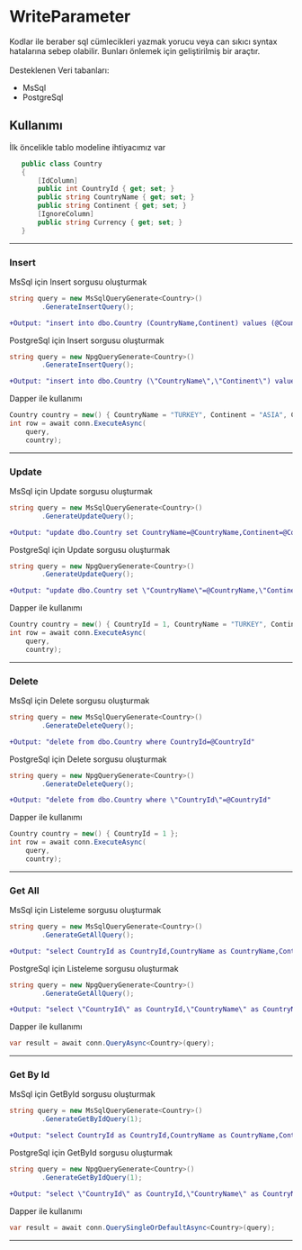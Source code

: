 # WriteParameter
Kodlar ile beraber sql cümlecikleri yazmak yorucu veya can sıkıcı syntax hatalarına sebep olabilir. Bunları önlemek için geliştirilmiş bir araçtır.<br>
<br>
Desteklenen Veri tabanları:
<ul>
<li>MsSql</li>
<li>PostgreSql</li>
</ul>
<h2>Kullanımı</h2>
İlk öncelikle tablo modeline ihtiyacımız var

 ```csharp
    public class Country
    {
        [IdColumn]
        public int CountryId { get; set; }
        public string CountryName { get; set; }
        public string Continent { get; set; }
        [IgnoreColumn]
        public string Currency { get; set; }
    }
```
<hr>
<h3>Insert</h3>
MsSql için Insert sorgusu oluşturmak

```csharp
string query = new MsSqlQueryGenerate<Country>()
        .GenerateInsertQuery();
```
```diff
+Output: "insert into dbo.Country (CountryName,Continent) values (@CountryName,@Continent)"
```
PostgreSql için Insert sorgusu oluşturmak

```csharp
string query = new NpgQueryGenerate<Country>()
        .GenerateInsertQuery();
```
```diff
+Output: "insert into dbo.Country (\"CountryName\",\"Continent\") values (@CountryName,@Continent)"
```

Dapper ile kullanımı

```csharp
Country country = new() { CountryName = "TURKEY", Continent = "ASIA", Currency = "TRY" };
int row = await conn.ExecuteAsync(
    query,
    country);
```
<hr>

<h3>Update</h3>
MsSql için Update sorgusu oluşturmak

```csharp
string query = new MsSqlQueryGenerate<Country>()
        .GenerateUpdateQuery();
```
```diff
+Output: "update dbo.Country set CountryName=@CountryName,Continent=@Continent where CountryId=@CountryId"
```
PostgreSql için Update sorgusu oluşturmak

```csharp
string query = new NpgQueryGenerate<Country>()
        .GenerateUpdateQuery();
```
```diff
+Output: "update dbo.Country set \"CountryName\"=@CountryName,\"Continent\"=@Continent where \"CountryId\"=@CountryId"
```

Dapper ile kullanımı

```csharp
Country country = new() { CountryId = 1, CountryName = "TURKEY", Continent = "ASIA", Currency = "TRY" };
int row = await conn.ExecuteAsync(
    query,
    country);
```
<hr>

<h3>Delete</h3>
MsSql için Delete sorgusu oluşturmak

```csharp
string query = new MsSqlQueryGenerate<Country>()
        .GenerateDeleteQuery();
```
```diff
+Output: "delete from dbo.Country where CountryId=@CountryId"
```
PostgreSql için Delete sorgusu oluşturmak

```csharp
string query = new NpgQueryGenerate<Country>()
        .GenerateDeleteQuery();
```
```diff
+Output: "delete from dbo.Country where \"CountryId\"=@CountryId"
```

Dapper ile kullanımı

```csharp
Country country = new() { CountryId = 1 };
int row = await conn.ExecuteAsync(
    query,
    country);
```
<hr>

<h3>Get All</h3>
MsSql için Listeleme sorgusu oluşturmak

```csharp
string query = new MsSqlQueryGenerate<Country>()
        .GenerateGetAllQuery();
```
```diff
+Output: "select CountryId as CountryId,CountryName as CountryName,Continent as Continent,Currency as Currency from dbo.Country order by CountryId"
```
PostgreSql için Listeleme sorgusu oluşturmak

```csharp
string query = new NpgQueryGenerate<Country>()
        .GenerateGetAllQuery();
```
```diff
+Output: "select \"CountryId\" as CountryId,\"CountryName\" as CountryName,\"Continent\" as Continent,\"Currency\" as Currency from dbo.BaseModel order by \"CountryId\""
```

Dapper ile kullanımı

```csharp
var result = await conn.QueryAsync<Country>(query);
```
<hr>
<h3>Get By Id</h3>
MsSql için GetById sorgusu oluşturmak

```csharp
string query = new MsSqlQueryGenerate<Country>()
        .GenerateGetByIdQuery(1);
```
```diff
+Output: "select CountryId as CountryId,CountryName as CountryName,Continent as Continent,Currency as Currency from dbo.Country where CountryId=1"
```
PostgreSql için GetById sorgusu oluşturmak

```csharp
string query = new NpgQueryGenerate<Country>()
        .GenerateGetByIdQuery(1);
```
```diff
+Output: "select \"CountryId\" as CountryId,\"CountryName\" as CountryName,\"Continent\" as Continent,\"Currency\" as Currency from dbo.Country where \"CountryId\"=1"
```

Dapper ile kullanımı

```csharp
var result = await conn.QuerySingleOrDefaultAsync<Country>(query);
```
<hr>
